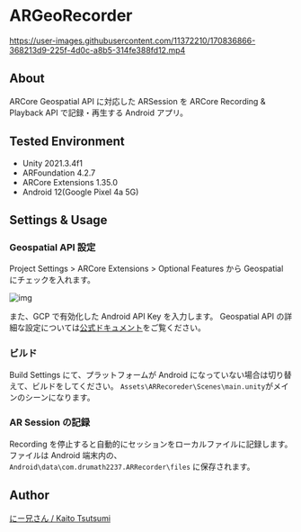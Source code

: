 # ARGeoRecorder

https://user-images.githubusercontent.com/11372210/170836866-368213d9-225f-4d0c-a8b5-314fe388fd12.mp4

## About

ARCore Geospatial API に対応した ARSession を ARCore Recording & Playback API で記録・再生する Android アプリ。

## Tested Environment

- Unity 2021.3.4f1
- ARFoundation 4.2.7
- ARCore Extensions 1.35.0
- Android 12(Google Pixel 4a 5G)

## Settings & Usage

### Geospatial API 設定

Project Settings > ARCore Extensions > Optional Features から
Geospatial にチェックを入れます。

![img](https://storage.googleapis.com/zenn-user-upload/edefb5137292-20220513.png)

また、GCP で有効化した Android API Key を入力します。
Geospatial API の詳細な設定については[公式ドキュメント](https://developers.google.com/ar/develop/unity-arf/geospatial/developer-guide-android?hl=ja)をご覧ください。

### ビルド

Build Settings にて、プラットフォームが Android になっていない場合は切り替えて、ビルドをしてください。
`Assets\ARRecoreder\Scenes\main.unity`がメインのシーンになります。

### AR Session の記録

Recording を停止すると自動的にセッションをローカルファイルに記録します。
ファイルは Android 端末内の、`Android\data\com.drumath2237.ARRecorder\files`
に保存されます。

## Author

[にー兄さん / Kaito Tsutsumi](https://twitter.com/ninisan_drumath)

